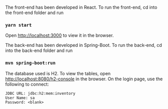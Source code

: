 The front-end has been developed in React. To run the front-end, cd into the front-end folder and run

### `yarn start`

Open [http://localhost:3000](http://localhost:3000) to view it in the browser.

The back-end has been developed in Spring-Boot. To run the back-end, cd into the back-end folder and run

### `mvn spring-boot:run`

The database used is H2. To view the tables, open [http://localhost:8080/h2-console](http://localhost:8080/h2-console) in the browser.
On the login page, use the following to connect:

```
JDBC URL: jdbc:h2:mem:inventory
User Name: sa
Password: <blank>
```